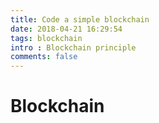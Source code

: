 ```yaml
---
title: Code a simple blockchain
date: 2018-04-21 16:29:54
tags: blockchain
intro : Blockchain principle
comments: false
---
```


# Blockchain